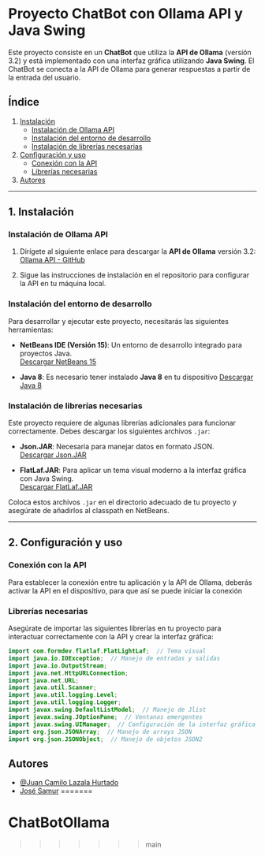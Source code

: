 
# Proyecto ChatBot con Ollama API y Java Swing

Este proyecto consiste en un **ChatBot** que utiliza la **API de Ollama** (versión 3.2) y está implementado con una interfaz gráfica utilizando **Java Swing**. El ChatBot se conecta a la API de Ollama para generar respuestas a partir de la entrada del usuario.

## Índice
1. [Instalación](#instalación)
    - [Instalación de Ollama API](#instalación-de-ollama-api)
    - [Instalación del entorno de desarrollo](#instalación-del-entorno-de-desarrollo)
    - [Instalación de librerías necesarias](#instalación-de-librerías-necesarias)
2. [Configuración y uso](#configuración-y-uso)
    - [Conexión con la API](#conexión-con-la-api)
    - [Librerías necesarias](#librerías-necesarias)
3. [Autores](#autores)

---

## 1. Instalación

### Instalación de Ollama API

1. Dirígete al siguiente enlace para descargar la **API de Ollama** versión 3.2:  
   [Ollama API - GitHub](https://github.com/ollama/ollama)  
   
2. Sigue las instrucciones de instalación en el repositorio para configurar la API en tu máquina local.

### Instalación del entorno de desarrollo

Para desarrollar y ejecutar este proyecto, necesitarás las siguientes herramientas:

- **NetBeans IDE (Versión 15)**: Un entorno de desarrollo integrado para proyectos Java.  
  [Descargar NetBeans 15](https://netbeans.apache.org/download/index.html)
  
- **Java 8**: Es necesario tener instalado **Java 8** en tu dispositivo
  [Descargar Java 8](https://www.oracle.com/java/technologies/javase/javase-jdk8-downloads.html)

### Instalación de librerías necesarias

Este proyecto requiere de algunas librerías adicionales para funcionar correctamente. Debes descargar los siguientes archivos `.jar`:

- **Json.JAR**: Necesaria para manejar datos en formato JSON.  
  [Descargar Json.JAR](https://mvnrepository.com/artifact/org.json/json)  
 
- **FlatLaf.JAR**: Para aplicar un tema visual moderno a la interfaz gráfica con Java Swing.  
  [Descargar FlatLaf.JAR](https://github.com/JFormDesigner/FlatLaf)

Coloca estos archivos `.jar` en el directorio adecuado de tu proyecto y asegúrate de añadirlos al classpath en NetBeans.

---

## 2. Configuración y uso

### Conexión con la API

Para establecer la conexión entre tu aplicación y la API de Ollama, deberás activar la API en el dispositivo, para que así se puede iniciar la conexión

### Librerías necesarias

Asegúrate de importar las siguientes librerías en tu proyecto para interactuar correctamente con la API y crear la interfaz gráfica:

```java
import com.formdev.flatlaf.FlatLightLaf;  // Tema visual
import java.io.IOException;  // Manejo de entradas y salidas
import java.io.OutputStream;
import java.net.HttpURLConnection;
import java.net.URL;
import java.util.Scanner;
import java.util.logging.Level;
import java.util.logging.Logger;
import javax.swing.DefaultListModel;  // Manejo de Jlist
import javax.swing.JOptionPane;  // Ventanas emergentes
import javax.swing.UIManager;  // Configuración de la interfaz gráfica
import org.json.JSONArray;  // Manejo de arrays JSON
import org.json.JSONObject;  // Manejo de objetos JSON2
```

## Autores

- [@Juan Camilo Lazala Hurtado](https://github.com/JLazalaHurtado)
- [José Samur](https://github.com/JLazalaHurtado)
=======
# ChatBotOllama
>>>>>>> main
